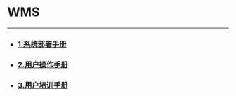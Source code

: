 # WMS

---

* ### [1.系统部署手册](/1xi-tong-bu-shu-shou-ce.md)
* ### [2.用户操作手册](/2xi-tong-cao-zuo-shou-ce.md)
* ### [3.用户培训手册](/3xi-tong-pei-xun-shou-ce.md)



